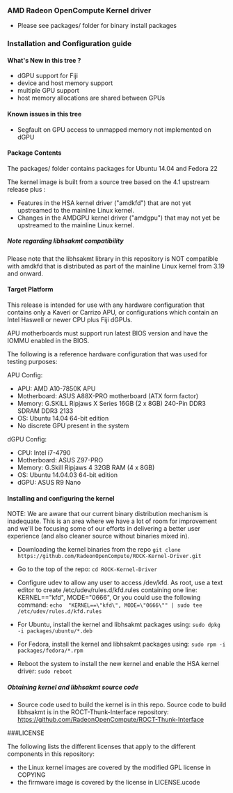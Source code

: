 ### AMD Radeon OpenCompute Kernel driver

* Please see packages/ folder for binary install packages

### Installation and Configuration guide

#### What's New in this tree ?

* dGPU support for Fiji
* device and host memory support
* multiple GPU support
* host memory allocations are shared between GPUs

#### Known issues in this tree

* Segfault on GPU access to unmapped memory not implemented on dGPU

#### Package Contents

The packages/ folder contains packages for Ubuntu 14.04 and Fedora 22

The kernel image is built from a source tree based on the 4.1 upstream
release plus :

* Features in the HSA kernel driver ("amdkfd") that are not yet
  upstreamed to the mainline Linux kernel.
* Changes in the AMDGPU kernel driver ("amdgpu") that may not yet be
  upstreamed to the mainline Linux kernel.

##### Note regarding libhsakmt compatibility
Please note that the libhsakmt library in this repository is NOT compatible
with amdkfd that is distributed as part of the mainline Linux kernel
from 3.19 and onward.

#### Target Platform

This release is intended for use with any hardware configuration that
contains only a Kaveri or Carrizo APU, or configurations which contain
an Intel Haswell or newer CPU plus Fiji dGPUs.

APU motherboards must support run latest BIOS version and have the IOMMU
enabled in the BIOS.

The following is a reference hardware configuration that was used for
testing purposes:

APU Config:
* APU:            AMD A10-7850K APU
* Motherboard:    ASUS A88X-PRO motherboard (ATX form factor)
* Memory:         G.SKILL Ripjaws X Series 16GB (2 x 8GB) 240-Pin DDR3 SDRAM DDR3 2133
* OS:             Ubuntu 14.04 64-bit edition
* No discrete GPU present in the system

dGPU Config:
* CPU:            Intel i7-4790
* Motherboard:    ASUS Z97-PRO
* Memory:         G.Skill Ripjaws 4 32GB RAM (4 x 8GB)
* OS:             Ubuntu 14.04.03 64-bit edition
* dGPU:           ASUS R9 Nano

#### Installing and configuring the kernel

NOTE: We are aware that our current binary distribution mechanism is inadequate.
This is an area where we have a lot of room for improvement and we'll be focusing
some of our efforts in delivering a better user experience (and also cleaner source
without binaries mixed in).

* Downloading the kernel binaries from the repo
`git clone https://github.com/RadeonOpenCompute/ROCK-Kernel-Driver.git`

* Go to the top of the repo:
`cd ROCK-Kernel-Driver`

* Configure udev to allow any user to access /dev/kfd. As root, use a text
editor to create /etc/udev/rules.d/kfd.rules containing one line:
KERNEL=="kfd", MODE="0666", Or you could use the following command:
`echo  "KERNEL==\"kfd\", MODE=\"0666\"" | sudo tee /etc/udev/rules.d/kfd.rules`

* For Ubuntu, install the kernel and libhsakmt packages using:
`sudo dpkg -i packages/ubuntu/*.deb`

* For Fedora, install the kernel and libhsakmt packages using:
`sudo rpm -i packages/fedora/*.rpm`

* Reboot the system to install the new kernel and enable the HSA kernel driver:
`sudo reboot`


##### Obtaining kernel and libhsakmt source code

* Source code used to build the kernel is in this repo. Source code to
  build libhsakmt is in the ROCT-Thunk-Interface repository:
  https://github.com/RadeonOpenCompute/ROCT-Thunk-Interface

###LICENSE

The following lists the different licenses that apply to the different
components in this repository:

* the Linux kernel images are covered by the modified GPL license in COPYING
* the firmware image is covered by the license in LICENSE.ucode
